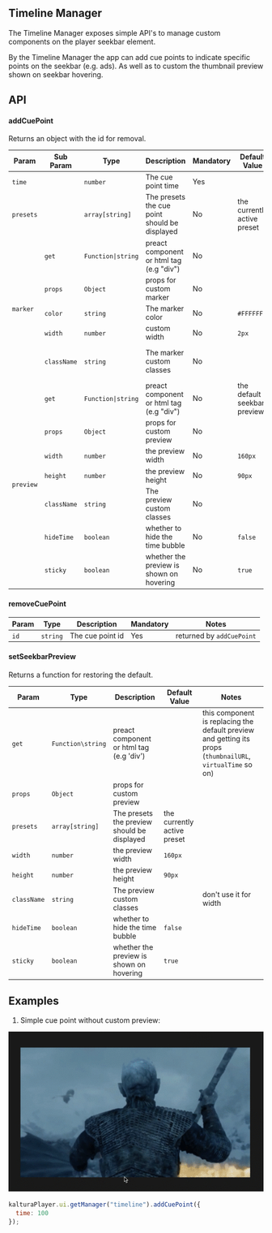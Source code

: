 ## Timeline Manager

The Timeline Manager exposes simple API's to manage custom components on the player seekbar element.  

By the Timeline Manager the app can add cue points to indicate specific points on the seekbar (e.g. ads). 
As well as to custom the thumbnail preview shown on seekbar hovering.

## API

#### addCuePoint
Returns an object with the id for removal.

<table>
    <thead>
        <tr>
            <th>Param</th>
            <th>Sub Param</th>
            <th>Type</th>
            <th>Description</th>
            <th>Mandatory</th>
            <th>Default Value</th>
            <th>Notese</th>
        </tr>
    </thead>
    <tbody>
        <tr>
            <td><code>time</code></td>
            <td></td>
            <td><code>number</code></td>
            <td>The cue point time</td>
            <td>Yes</td>
            <td></td>
            <td>In seconds</td>
        </tr>
        <tr>
            <td><code>presets</code></td>
            <td></td>
            <td><code>array[string]</code></td>
            <td>The presets the cue point should be displayed</td>
            <td>No</td>
            <td>the currently active preset</td>
            <td></td>
        </tr>
        <tr>
            <td rowspan=5><code>marker</code></td>
            <td><code>get</code></td>
            <td><code>Function|string</code></td>
            <td>preact component or html tag (e.g "div")</td>
            <td>No</td>
            <td></td>
            <td>for custom marker</td>
        </tr>
        <tr>
            <td><code>props</code></td>
            <td><code>Object</code></td>
            <td>props for custom marker</td>
            <td>No</td>
            <td></td>
            <td>if <code>get</code> property used</td>
        </tr>
        <tr>
            <td><code>color</code></td>
            <td><code>string</code></td>
            <td>The marker color</td>
            <td>No</td>
            <td><code>#FFFFFFF</code></td>
            <td></td>
        </tr>
        <tr>
            <td><code>width</code></td>
            <td><code>number</code></td>
            <td>custom width</td>
            <td>No</td>
            <td><code>2px</code></td>
            <td></td>
        </tr>
        <tr>
            <td><code>className</code></td>
            <td><code>string</code></td>
            <td>The marker custom classes</td>
            <td>No</td>
            <td></td>
            <td>don't use it for width</td>
        </tr>
        <tr>
            <td rowspan=7><code>preview</code></td>
            <td><code>get</code></td>
            <td><code>Function|string</code></td>
            <td>preact component or html tag (e.g "div")</td>
            <td>No</td>
            <td>the default seekbar preview</td>
            <td></td>
        </tr>
        <tr>
            <td><code>props</code></td>
            <td><code>Object</code></td>
            <td>props for custom preview</td>
            <td>No</td>
            <td></td>
            <td>if <code>get</code> property used</td>
        </tr>
        <tr>
            <td><code>width</code></td>
            <td><code>number</code></td>
            <td>the preview width</td>
            <td>No</td>
            <td><code>160px</code></td>
            <td></td>
        </tr>
        <tr>
            <td><code>height</code></td>
            <td><code>number</code></td>
            <td>the preview height</td>
            <td>No</td>
            <td><code>90px</code></td>
            <td></td>
        </tr>
        <tr>
            <td><code>className</code></td>
            <td><code>string</code></td>
            <td>The preview custom classes</td>
            <td>No</td>
            <td></td>
            <td>don't use it for width</td>
        </tr>
        <tr>
            <td><code>hideTime</code></td>
            <td><code>boolean</code></td>
            <td>whether to hide the time bubble</td>
            <td>No</td>
            <td><code>false</code></td>
            <td></td>
        </tr>
        <tr>
            <td><code>sticky</code></td>
            <td><code>boolean</code></td>
            <td>whether the preview is shown on hovering</td>
            <td>No</td>
            <td><code>true</code></td>
            <td></td>
        </tr>
    </tbody>
</table>

#### removeCuePoint

| Param 	| Type     	| Description      	| Mandatory 	| Notes                   	|
|-------	|----------	|------------------	|-----------	|-------------------------	|
| `id`  	| `string` 	| The cue point id 	| Yes       	| returned by `addCuePoint`	|



#### setSeekbarPreview

Returns a function for restoring the default.

| Param       	| Type               	| Description                                 	| Default Value               	| Notes                                                                                                                	|
|-------------	|--------------------	|---------------------------------------------	|-----------------------------	|----------------------------------------------------------------------------------------------------------------------	|
| `get`       	| `Function\string` 	| preact component or html tag (e.g 'div')    	|                             	| this component is replacing the default preview and getting its props (`thumbnailURL`, `virtualTime` so on)             	|
| `props`     	| `Object`           	| props for custom preview                    	|                             	|                                                                                                                      	|
| `presets`   	| `array[string]`    	| The presets the preview should be displayed 	| the currently active preset 	|                                                                                                                      	|
| `width`     	| `number`           	| the preview width                           	| `160px`                     	|                                                                                                                      	|
| `height`    	| `number`           	| the preview height                          	| `90px`                      	|                                                                                                                      	|
| `className` 	| `string`           	| The preview custom classes                  	|                             	| don't use it for width                                                                                               	|
| `hideTime`  	| `boolean`          	| whether to hide the time bubble             	| `false`                     	|                                                                                                                      	|
| `sticky`    	| `boolean`          	| whether the preview is shown on hovering    	| `true`                      	|                                                                                                                      	|


## Examples 

1. Simple cue point without custom preview:

![simple cue point](./images/simpleCP.gif)
  
```js
kalturaPlayer.ui.getManager("timeline").addCuePoint({
  time: 100
});
```
##

